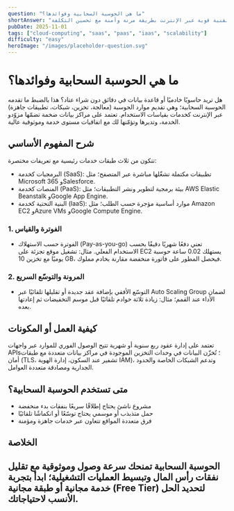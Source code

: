 ```yaml
---
question: "ما هي الحوسبة السحابية وفوائدها؟"
shortAnswer: "الحوسبة السحابية تمكّنك من الوصول إلى موارد تقنية قوية عبر الإنترنت بطريقة مرنة وآمنة مع تحسين التكلفة."
pubDate: 2025-11-01
tags: ["cloud-computing", "saas", "paas", "iaas", "scalability"]
difficulty: "easy"
heroImage: "/images/placeholder-question.svg"
---
```

# ما هي الحوسبة السحابية وفوائدها؟

هل تريد حاسوبًا خادميًا أو قاعدة بيانات في دقائق دون شراء عتاد؟ هذا بالضبط ما تقدمه الحوسبة السحابية؛ وهي تقديم موارد الحوسبة (معالجة، تخزين، شبكات، تطبيقات جاهزة) عبر الإنترنت كخدمات بقياسات الاستخدام. تعتمد على مراكز بيانات ضخمة تضمّها مزوّدو الخدمة، وتديرها وتؤمّنها لك مع اتفاقيات مستوى خدمة وموثوقية عالية.

## شرح المفهوم الأساسي

تتكون من ثلاث طبقات خدمات رئيسية مع تعريفات مختصرة:
- البرمجيات كخدمة (SaaS): تطبيقات مكتملة تشغّلها مباشرة عبر المتصفح؛ مثل Microsoft 365 وSalesforce.
- المنصات كخدمة (PaaS): بيئة برمجية لتطوير ونشر التطبيقات؛ مثل AWS Elastic Beanstalk وGoogle App Engine.
- البنية التحتية كخدمة (IaaS): موارد أساسية مؤجرة حسب الطلب؛ مثل Amazon EC2 وAzure VMs وGoogle Compute Engine.

### 1. الفوترة والقياس
- الفوترة حسب الاستهلاك (Pay-as-you-go) تعني دفعًا شهريًا دقيقًا بحسب الاستخدام الفعلي. مثال: تشغيل موقع تجزئة على EC2 يستهلك 0.02 ساعة حوسبة يوميًا مع تخزين 10 GB، فيحصل المطور على فاتورة منخفضة مقارنة بخادم مملوك.

### 2. المرونة والتوسّع السريع
- التوسّع الأفقي بإضافة عقد جديدة أو تقليلها تلقائيًا عبر Auto Scaling Group لضمان الأداء عند القمم؛ مثال: زيادة ثلاثة خوادم تلقائيًا قبل موسم التخفيضات ثم إعادتها بعده.

## كيفية العمل أو المكونات

تعتمد على إدارة عقود ربع سنوية أو شهرية تتيح الوصول الفوري للموارد عبر واجهات APIs؛ تُخزّن البيانات في وحدات التخزين الموجودة في مراكز بيانات متعددة مع طبقات أمان (TLS، تشفير عند السكون، إدارة الهوية IAM)، وتدعم الشبكات الخاصة والحدود الجدارية ومصادقة متعددة العوامل.

## متى تستخدم الحوسبة السحابية؟
- مشروع ناشئ يحتاج إطلاقًا سريعًا بنفقات بدء منخفضة
- حمل متذبذب أو موسمي يحتاج توسّعًا أو انكماشًا تلقائيًا
- فرق متعددة المواقع تتعاون عبر خدمات جاهزة ومؤمنة

## الخلاصة

الحوسبة السحابية تمنحك سرعة وصول وموثوقية مع تقليل نفقات رأس المال وتبسيط العمليات التشغيلية؛ ابدأ بتجربة خدمة مجانية أو طبقة مجانية (Free Tier) لتحديد الحل الأنسب لاحتياجاتك.
---